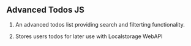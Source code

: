 ## Advanced Todos JS

1. An advanced todos list providing search and filterting functionality.

2. Stores users todos for later use with Localstorage WebAPI

